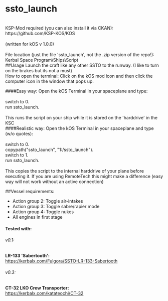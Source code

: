 # ssto_launch
<br />
KSP-Mod required (you can also install it via CKAN):<br />
https://github.com/KSP-KOS/KOS<br />
<br />
(written for kOS v 1.0.0)
<br />
<br />
File location (just the file 'ssto_launch', not the .zip version of the repo!):<br />
Kerbal Space Program\Ships\Script
<br />
##Usage
Launch the craft like any other SSTO to the runway. (I like to turn on the brakes but its not a must)<br/>
How to open the terminal: Click on the kOS mod icon and then click the computer icon in the window that pops up.

####Easy way:
Open the kOS Terminal in your spaceplane and type:
<br />
<br />
switch to 0.<br />
run ssto_launch.<br />
<br />
This runs the script on your ship while it is stored on the 'harddrive' in the KSC
<br />
####Realistic way:
Open the kOS Terminal in your spaceplane and type (w/o quotes):
<br />
<br />
switch to 0.<br />
copypath("ssto_launch", "1:/ssto_launch").<br />
switch to 1.<br />
run ssto_launch.<br />
<br />
This copies the script to the internal harddrive of your plane before executing it.
If you are using RemoteTech this might make a difference (easy way will not work without an active connection)

##Vessel requirements:
- Action group 2: Toggle air-intakes
- Action group 3: Toggle sabre/rapier mode
- Action group 4: Toggle nukes
- All engines in first stage

#### Tested with:
###### v0.1:
**LR-133 'Sabertooth':**<br/>
    https://kerbalx.com/Fulgora/SSTO-LR-133-Sabertooth<br/>

###### v0.3:
**CT-32 LKO Crew Transporter:**<br/>
    https://kerbalx.com/katateochi/CT-32<br/>
